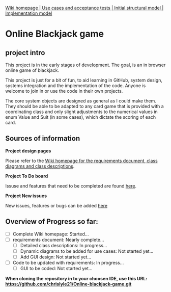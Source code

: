 <a href="https://github.com/chrislyle21/blackjack_core_objects/wiki/Blackjack-System-Wiki-Homepage">Wiki homepage |</a><a href="https://github.com/chrislyle21/blackjack_core_objects/wiki/Blackjack-use-cases-and-acceptance-tests"> Use cases and acceptance tests |</a><a href="https://github.com/chrislyle21/blackjack_core_objects/wiki/Initial-structural-model"> Initial structural model |</a><a href="https://github.com/chrislyle21/blackjack_core_objects/wiki/Implementation-model"> Implementation model</a>
# Online Blackjack game
## project intro
This project is in the early stages of development.  The goal, is an in browser online game of blackjack.

This project is just for a bit of fun, to aid learning in GitHub, system design, systems integration and the implementation of the code.  Anyone is welcome to join in or use the code in their own projects.

The core system objects are designed as general as I could make them. They should be able to be adapted to any card game that is provided with a coordinating class and only slight adjustments to the numerical values in enum Value and Suit (in some cases), which dictate the scoring of each card.

## Sources of information
__Project design pages__

Please refer to the <a href="https://github.com/chrislyle21/Online-blackjack-game/wiki/Blackjack-System-Wiki-Homepage">Wiki homepage for the requirements document, class diagrams and class descriptions</a>.

__Project To Do board__

Issuse and features that need to be completed are found <A href="https://github.com/chrislyle21/Online-blackjack-game/projects/1">here</a>.

__Project New issues__

New issues, features or bugs can be added <a href="https://github.com/chrislyle21/Online-blackjack-game/issues">here</a>


## Overview of Progress so far:
- [ ] Complete Wiki homepage: Started...
- [ ] requirements document: Nearly complete...
  - [ ] Detailed class descriptions: In progress...
  - [ ] Dynamic diagrams to be added for use cases: Not started yet...
  - [ ] Add GUI design: Not started yet...
- [ ] Code to be updated with requirements: In progress...
  - [ ] GUI to be coded: Not started yet...

__When cloning the repository in to your choosen IDE, use this URL: https://github.com/chrislyle21/Online-blackjack-game.git__
